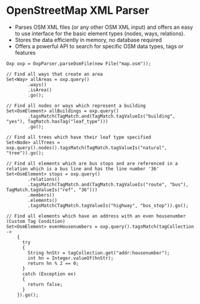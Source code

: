 # OpenStreetMap XML Parser
- Parses OSM XML files (or any other OSM XML input) and offers an easy to use interface for the basic element types (nodes, ways, relations).
- Stores the data efficiently in memory, no database required
- Offers a powerful API to search for specific OSM data types, tags or features

```
Oxp oxp = OxpParser.parseOsmFile(new File("map.osm"));
    
// Find all ways that create an area
Set<Way> allAreas = oxp.query()
        .ways()
        .isArea()
        .go();

// Find all nodes or ways which represent a building
Set<OsmElement> allBuildings = oxp.query()
        .tagsMatch(TagMatch.and(TagMatch.tagValueIs("building", "yes"), TagMatch.hasTag("leaf_type")))
        .go();

// Find all trees which have their leaf type specified
Set<Node> allTrees = oxp.query().nodes().tagsMatch(TagMatch.tagValueIs("natural", "tree")).go();

// Find all elements which are bus stops and are referenced in a relation which is a bus line and has the line number '36'
Set<OsmElement> stops = oxp.query()
        .relations()
        .tagsMatch(TagMatch.and(TagMatch.tagValueIs("route", "bus"), TagMatch.tagValueIs("ref", "36")))
        .members()
        .elements()
        .tagsMatch(TagMatch.tagValueIs("highway", "bus_stop")).go();

// Find all elements which have an address with an even housenumber (Custom Tag Condition)
Set<OsmElement> evenHousenumbers = oxp.query().tagsMatch(tagCollection ->
    {
      try
      {
        String hnStr = tagCollection.get("addr:housenumber");
        int hn = Integer.valueOf(hnStr);
        return hn % 2 == 0;
      }
      catch (Exception ex)
      {
        return false;
      }
    }).go();
```
